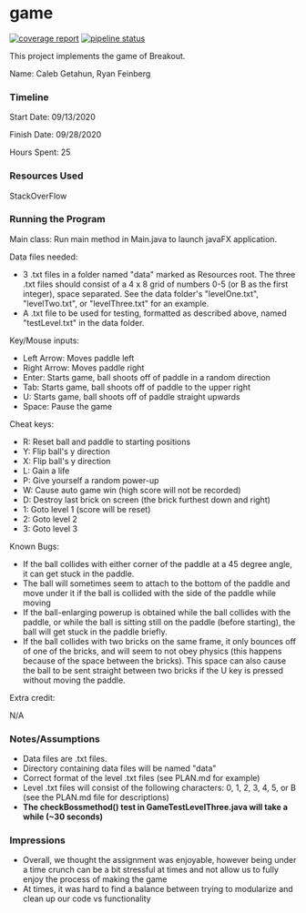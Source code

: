 game
====
[![coverage report](https://coursework.cs.duke.edu/compsci307_2020fall/game_team01/badges/master/coverage.svg)](https://coursework.cs.duke.edu/compsci307_2020fall/game_team01/-/commits/master)
[![pipeline status](https://coursework.cs.duke.edu/compsci307_2020fall/game_team01/badges/master/pipeline.svg)](https://coursework.cs.duke.edu/compsci307_2020fall/game_team01/-/commits/master)

This project implements the game of Breakout.

Name: Caleb Getahun, Ryan Feinberg

### Timeline

Start Date: 09/13/2020

Finish Date: 09/28/2020

Hours Spent: 25

### Resources Used

StackOverFlow

### Running the Program

Main class: Run main method in Main.java to launch javaFX application. 

Data files needed: 
* 3 .txt files in a folder named "data" marked as Resources root. The three .txt files should consist of a 4 x 8 grid of numbers 0-5 (or B as the first integer), space separated. See the data folder's "levelOne.txt", "levelTwo.txt", or "levelThree.txt" for an example.
* A .txt file to be used for testing, formatted as described above, named "testLevel.txt" in the data folder.

Key/Mouse inputs:
* Left Arrow: Moves paddle left
* Right Arrow: Moves paddle right
* Enter: Starts game, ball shoots off of paddle in a random direction
* Tab: Starts game, ball shoots off of paddle to the upper right
* U: Starts game, ball shoots off of paddle straight upwards
* Space: Pause the game


Cheat keys:
* R: Reset ball and paddle to starting positions
* Y: Flip ball's y direction
* X: Flip ball's y direction
* L: Gain a life
* P: Give yourself a random power-up
* W: Cause auto game win (high score will not be recorded)
* D: Destroy last brick on screen (the brick furthest down and right)
* 1: Goto level 1 (score will be reset)
* 2: Goto level 2
* 3: Goto level 3

Known Bugs:
* If the ball collides with either corner of the paddle at a 45 degree angle, it can get stuck in the paddle.
* The ball will sometimes seem to attach to the bottom of the paddle and move under it if the ball is collided with the side of the paddle while moving
* If the ball-enlarging powerup is obtained while the ball collides with the paddle, or while the ball is sitting still on the paddle (before starting), the ball will get stuck in the paddle briefly.
* If the ball collides with two bricks on the same frame, it only bounces off of one of the bricks, and will seem to not obey physics (this happens because of the space between the bricks). This space can also cause the ball to be sent straight between two bricks if the U key is pressed without moving the paddle.


Extra credit:

N/A

### Notes/Assumptions
* Data files are .txt files.
* Directory containing data files will be named "data"
* Correct format of the level .txt files (see PLAN.md for example)
* Level .txt files will consist of the following characters: 0, 1, 2, 3, 4, 5, or B (see the PLAN.md file for descriptions)
* **The checkBossmethod() test in GameTestLevelThree.java will take a while (~30 seconds)**


### Impressions
* Overall, we thought the assignment was enjoyable, however being under a time crunch can be a bit stressful at times and not allow us to fully enjoy the process of making the game
* At times, it was hard to find a balance between trying to modularize and clean up our code vs functionality


